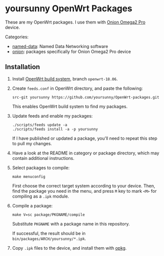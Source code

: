 # yoursunny OpenWrt Packages

These are my OpenWrt packages.
I use them with [Onion Omega2 Pro](https://onion.io/store/omega2-pro/) device.

Categories:

* [named-data](named-data/): Named Data Networking software
* [onion](onion/): packages specifically for Onion Omega2 Pro device

## Installation

1.  Install [OpenWrt build system](https://openwrt.org/docs/guide-developer/build-system/install-buildsystem), branch `openwrt-18.06`.

2.  Create `feeds.conf` in OpenWrt directory, and paste the following:

        src-git yoursunny https://github.com/yoursunny/OpenWrt-packages.git

    This enables OpenWrt build system to find my packages.

3.  Update feeds and enable my packages:

        ./scripts/feeds update -a
        ./scripts/feeds install -a -p yoursunny

    If I have published or updated a package, you'll need to repeat this step to pull my changes.

4.  Have a look at the README in category or package directory, which may contain additional instructions.

5.  Select packages to compile:

        make menuconfig

    First choose the correct target system according to your device.
    Then, find the package you need in the menu, and press `M` key to mark `<M>` for compiling as a `.ipk` module.

6.  Compile a package:

        make V=sc package/PKGNAME/compile

    Substitute `PKGNAME` with a package name in this repository.

    If successful, the result should be in `bin/packages/ARCH/yoursunny/*.ipk`.

7.  Copy `.ipk` files to the device, and install them with [opkg](https://openwrt.org/docs/guide-user/additional-software/opkg).

